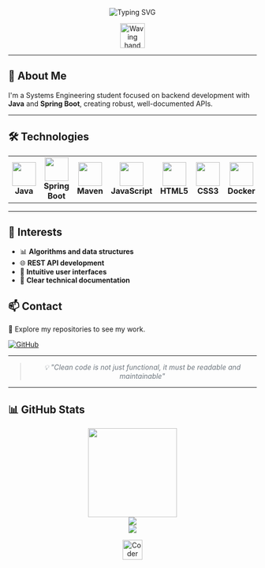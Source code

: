 <!-- Animated gradient header with typing effect and waving hand -->
<p align="center">
  <img src="https://readme-typing-svg.demolab.com?font=Fira+Code&weight=500&size=30&pause=1000&color=00C6FF&background=FFFFFF00&center=true&vCenter=true&width=600&lines=Hi%2C+I'm+Duvan+Gil+Systems+Engineering+Student" alt="Typing SVG" />
</p>
<p align="center">
  <img src="https://media.giphy.com/media/hvRJCLFzcasrR4ia7z/giphy.gif" width="50" alt="Waving hand animation" />
</p>

---

## 🚀 About Me

I'm a Systems Engineering student focused on backend development with **Java** and **Spring Boot**, creating robust, well-documented APIs.

---

## 🛠️ Technologies

<div align="center">

<table>
  <tr>
    <td align="center" width="120">
      <img src="https://cdn.jsdelivr.net/gh/devicons/devicon/icons/java/java-original.svg" width="48" height="48" />
      <br><b>Java</b>
    </td>
    <td align="center" width="120">
      <img src="https://cdn.jsdelivr.net/gh/devicons/devicon/icons/spring/spring-original.svg" width="48" height="48" />
      <br><b>Spring Boot</b>
    </td>
    <td align="center" width="120">
      <img src="https://cdn.jsdelivr.net/gh/devicons/devicon/icons/maven/maven-original.svg" width="48" height="48" />
      <br><b>Maven</b>
    </td>
    <td align="center" width="120">
      <img src="https://cdn.jsdelivr.net/gh/devicons/devicon/icons/javascript/javascript-original.svg" width="48" height="48" />
      <br><b>JavaScript</b>
    </td>
    <td align="center" width="120">
      <img src="https://cdn.jsdelivr.net/gh/devicons/devicon/icons/html5/html5-original.svg" width="48" height="48" />
      <br><b>HTML5</b>
    </td>
    <td align="center" width="120">
      <img src="https://cdn.jsdelivr.net/gh/devicons/devicon/icons/css3/css3-original.svg" width="48" height="48" />
      <br><b>CSS3</b>
    </td>
    <td align="center" width="120">
      <img src="https://cdn.jsdelivr.net/gh/devicons/devicon/icons/docker/docker-original.svg" width="48" height="48" />
      <br><b>Docker</b>
    </td>
  </tr>
</table>
</div>

---

## 🎯 Interests

- 📊 **Algorithms and data structures**
- 🌐 **REST API development**
- 🎨 **Intuitive user interfaces**
- 📖 **Clear technical documentation**

## 📫 Contact

💼 Explore my repositories to see my work.
<p align="left">
  <a href="https://github.com/DSGS76" target="_blank">
    <img src="https://img.shields.io/badge/GitHub-DSGS76-181717?style=for-the-badge&logo=github" alt="GitHub"/>
  </a>
</p>

---

<blockquote align="center" style="font-style: italic; color: #6c757d;">
💡 "Clean code is not just functional, it must be readable and maintainable"
</blockquote>

---

## 📊 GitHub Stats

<div align="center">
  <img height="180em" src="https://github-readme-stats-eight-theta.vercel.app/api?username=DSGS76&show_icons=true&theme=algolia&include_all_commits=true&count_private=true&hide_border=true" />
  <br>
  <img src="https://github-readme-stats.vercel.app/api/top-langs/?username=DSGS76&layout=compact&theme=algolia&hide_border=true"/>
  <br>
  <img src="https://github-readme-streak-stats.herokuapp.com?user=DSGS76&theme=transparent&hide_border=true&border_radius=5&date_format=j%20M%5B%20Y%5D&mode=weekly" />
</div>

<p align="center">
  <img src="https://media.giphy.com/media/LmNwrBhejkK9EFP504/giphy.gif" width="40" alt="Coder gif" />
</p>

